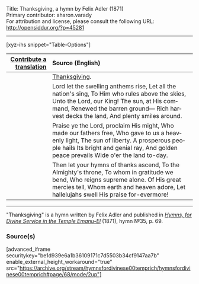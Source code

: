 <html>
<head></head>
<body>
Title: Thanksgiving, a hymn by Felix Adler (1871)<br />
Primary contributor: aharon.varady<br />
For attribution and license, please consult the following URL: <a href="http://opensiddur.org/?p=45281">http://opensiddur.org/?p=45281</a>
<p />
<hr />

[xyz-ihs snippet="Table-Options"]<table style="margin-left: auto; margin-right: auto;" class="draggable">
<thead><tr><th id="x" style="text-align: right;"><a href="/translate/" target="_blank" rel="noopener">Contribute a translation</a></th><th style="text-align: left;">Source (English)</th></tr></thead>
<tbody>
<tr><td style="vertical-align:top;">
<div class="liturgy" lang="he" style="text-align: right;">

</div></td>

<td style="vertical-align:top;">
<div class="english" lang="en" style="text-align: left;">
<u>Thanksgiving</u>. 
</div></td></tr>


<tr><td style="vertical-align:top;">
<div class="liturgy" lang="he" style="text-align: right;">

</div></td>

<td style="vertical-align:top;">
<div class="english" lang="en" style="text-align: left;">
Lord let the swelling anthems rise, 
Let all the nation's sing, 
To Him who rules above the skies, 
Unto the Lord, our King! 
The sun, at His command, 
Renewed the barren ground— 
Rich harvest decks the land, 
And plenty smiles around. 
</div></td></tr>


<tr><td style="vertical-align:top;">
<div class="liturgy" lang="he" style="text-align: right;">

</div></td>

<td style="vertical-align:top;">
<div class="english" lang="en" style="text-align: left;">
Praise ye the Lord, proclaim His might, 
Who made our fathers free, 
Who gave to us a heavenly light, 
The sun of liberty. 
A prosperous people hails 
Its bright and genial ray, 
And golden peace prevails 
Wide o'er the land to-day. 
</div></td></tr>


<tr><td style="vertical-align:top;">
<div class="liturgy" lang="he" style="text-align: right;">

</div></td>

<td style="vertical-align:top;">
<div class="english" lang="en" style="text-align: left;">
Then let your hymns of thanks ascend, 
To the Almighty's throne, 
To whom in gratitude we bend, 
Who reigns supreme alone. 
Of His great mercies tell, 
Whom earth and heaven adore, 
Let hallelujahs swell 
His praise for-evermore! 
</div></td></tr>
</tbody></table>

<hr />

"Thanksgiving" is a hymn written by Felix Adler and published in <em><a href="/?p=45248">Hymns, for Divine Service in the Temple Emanu-El</a></em> (1871), hymn №35, p. 69. 

<h3>Source(s)</h3>

[advanced_iframe securitykey="be1d939e6a1b36109171c7d5503b34cf9147aa7b" enable_external_height_workaround="true" src="https://archive.org/stream/hymnsfordivinese00temprich/hymnsfordivinese00temprich#page/68/mode/2up"]

&nbsp;
</body>
</html>